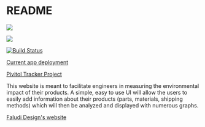 # README

<a href="https://codeclimate.com/github/rails/rails"><img src="https://codeclimate.com/github/rails/rails/badges/gpa.svg" /></a>

<a href="https://codeclimate.com/github/rails/rails/coverage"><img src="https://codeclimate.com/github/rails/rails/badges/coverage.svg" /></a>

[![Build Status](https://travis-ci.org/rqueensen/faludi-lca-app.svg?branch=master)](https://travis-ci.org/rqueensen/faludi-lca-app)

[Current app deployment](https://faludi-lca.herokuapp.com/)

[Pivitol Tracker Project](https://www.pivotaltracker.com/n/projects/1886787)


This website is meant to facilitate engineers in measuring the environmental impact of their products.
A simple, easy to use UI will allow the users to easily add information about their products (parts, materials, shipping methods)
which will then be analyzed and displayed with numerous graphs. 

[Faludi Design's website](http://www.faludidesign.com/)
